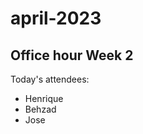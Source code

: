 # april-2023

## Office hour Week 2
<p>Today's attendees:
    <ul>
        <li>Henrique</li>
        <li>Behzad</li>
        <li>Jose</li>
    </ul>
</p>